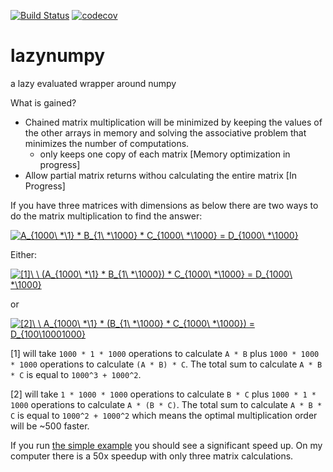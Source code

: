
[![Build Status](https://travis-ci.org/kennethgoodman/lazy_numpy.svg?branch=master)](https://travis-ci.org/kennethgoodman/lazy_numpy)
[![codecov](https://codecov.io/gh/kennethgoodman/lazy_numpy/branch/master/graph/badge.svg)](https://codecov.io/gh/kennethgoodman/lazy_numpy)

# lazynumpy
a lazy evaluated wrapper around numpy

What is gained?

* Chained matrix multiplication will be minimized by keeping the values of the other arrays in memory and solving the associative problem that minimizes the number of computations.
  - only keeps one copy of each matrix [Memory optimization in progress]
* Allow partial matrix returns withou calculating the entire matrix [In Progress]


If you have three matrices with dimensions as below there are two ways to do the matrix multiplication to find the answer:

<a href="https://www.codecogs.com/eqnedit.php?latex=A_{1000\&space;*\1}&space;*&space;B_{1\&space;*\1000}&space;*&space;C_{1000\&space;*\1000}&space;=&space;D_{1000\&space;*\1000}" target="_blank"><img src="https://latex.codecogs.com/gif.latex?A_{1000\&space;*\1}&space;*&space;B_{1\&space;*\1000}&space;*&space;C_{1000\&space;*\1000}&space;=&space;D_{1000\&space;*\1000}" title="A_{1000\ *\1} * B_{1\ *\1000} * C_{1000\ *\1000} = D_{1000\ *\1000}" /></a>

Either:

<a href="https://www.codecogs.com/eqnedit.php?latex=[1]\&space;\&space;(A_{1000\&space;*\1}&space;*&space;B_{1\&space;*\1000})&space;*&space;C_{1000\&space;*\1000}&space;=&space;D_{1000\&space;*\1000}" target="_blank"><img src="https://latex.codecogs.com/gif.latex?[1]\&space;\&space;(A_{1000\&space;*\1}&space;*&space;B_{1\&space;*\1000})&space;*&space;C_{1000\&space;*\1000}&space;=&space;D_{1000\&space;*\1000}" title="[1]\ \ (A_{1000\ *\1} * B_{1\ *\1000}) * C_{1000\ *\1000} = D_{1000\ *\1000}" /></a>

or

<a href="https://www.codecogs.com/eqnedit.php?latex=[2]\&space;\&space;A_{1000\&space;*\1}&space;*&space;(B_{1\&space;*\1000}&space;*&space;C_{1000\&space;*\1000})&space;=&space;D_{100\10001000}" target="_blank"><img src="https://latex.codecogs.com/gif.latex?[2]\&space;\&space;A_{1000\&space;*\1}&space;*&space;(B_{1\&space;*\1000}&space;*&space;C_{1000\&space;*\1000})&space;=&space;D_{100\10001000}" title="[2]\ \ A_{1000\ *\1} * (B_{1\ *\1000} * C_{1000\ *\1000}) = D_{100\10001000}" /></a>

[1] will take `1000 * 1 * 1000` operations to calculate `A * B` plus `1000 * 1000 * 1000` operations to calculate `(A * B) * C`. The total sum to calculate `A * B * C` is equal to `1000^3 + 1000^2`.

[2] will take `1 * 1000 * 1000` operations to calculate `B * C` plus `1000 * 1 * 1000` operations to calculate `A * (B * C)`. The total sum to calculate `A * B * C` is equal to `1000^2 + 1000^2` which means the optimal multiplication order will be ~500 faster.

If you run [the simple example](https://github.com/kennethgoodman/lazynumpy/blob/master/examples/simple_faster_calculation.py) you should see a significant speed up. On my computer there is a 50x speedup with only three matrix calculations.
